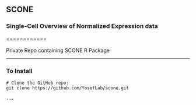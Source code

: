 ## SCONE ##
### Single-Cell Overview of Normalized Expression data ###
============

Private Repo containing SCONE R Package

---------------------------------------

### To Install ###

	# Clone the GitHub repo:
	git clone https://github.com/YosefLab/scone.git
	
	...
